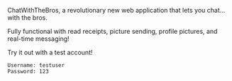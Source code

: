 ChatWithTheBros, a revolutionary new web application that lets you chat... with the bros. 

Fully functional with read receipts, picture sending, profile pictures, and real-time messaging!

Try it out with a test account!

```
Username: testuser
Password: 123
```
